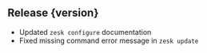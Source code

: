 ## Release {version}

- Updated `zesk configure` documentation
- Fixed missing command error message in `zesk update`

<!-- Generated automatically by release-zesk.sh, beware editing! -->
